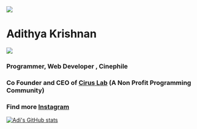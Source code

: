 
<img src="https://github.com/fal3n-4ngel/fal3n-4ngel/blob/main/intro.png">

# Adithya Krishnan
<img src="https://komarev.com/ghpvc/?username=fal3n-4ngel/">

### Programmer, Web Developer , Cinephile
### Co Founder and CEO of [Cirus Lab](https://github.com/orgs/CIRUS-LAB) (A Non Profit Programming Community)
### Find more [Instagram](https://www.instagram.com/fal3n.4ngel?utm_medium=copy_link)





[![Adi's GitHub stats](https://github-readme-stats.vercel.app/api?username=fal3n-4ngel)](https://github.com/anuraghazra/github-readme-stats)

